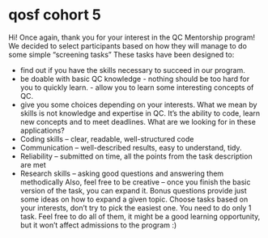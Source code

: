 # qosf cohort 5

Hi!
Once again, thank you for your interest in the QC Mentorship program!
We decided to select participants based on how they will manage to do some simple “screening tasks”
These tasks have been designed to:
- find out if you have the skills necessary to succeed in our program.
- be doable with basic QC knowledge - nothing should be too hard for you to quickly learn. - allow you to learn some interesting concepts of QC.
- give you some choices depending on your interests.
What we mean by skills is not knowledge and expertise in QC. It’s the ability to code, learn new concepts and to meet deadlines.
What are we looking for in these applications?
- Coding skills – clear, readable, well-structured code
- Communication – well-described results, easy to understand, tidy.
- Reliability – submitted on time, all the points from the task description are met
- Research skills – asking good questions and answering them methodically
Also, feel free to be creative – once you finish the basic version of the task, you can expand it. Bonus questions provide just some ideas on how to expand a given topic.
Choose tasks based on your interests, don’t try to pick the easiest one.
You need to do only 1 task. Feel free to do all of them, it might be a good learning opportunity, but it won’t affect admissions to the program :)


